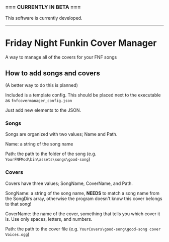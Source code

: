 ### === CURRENTLY IN BETA ===
This software is currently developed.

---

# Friday Night Funkin Cover Manager
A way to manage all of the covers for your FNF songs

## How to add songs and covers
(A better way to do this is planned)

Included is a template config. This should be placed next to the executable as `fnfcovermanager_config.json`

Just add new elements to the JSON.


### Songs
Songs are organized with two values; Name and Path.

Name: a string of the song name

Path: the path to the folder of the song (e.g. `YourFNFMod\bin\assets\songs\good-song`)

### Covers
Covers have three values; SongName, CoverName, and Path.

SongName: a string of the song name, **NEEDS** to match a song name from the SongDirs array, otherwise the program doesn't know this cover belongs to that song!

CoverName: the name of the cover, something that tells you which cover it is. Use only spaces, letters, and numbers.

Path: the path to the cover file (e.g. `YourCovers\good-song\good-song cover Voices.ogg`)
